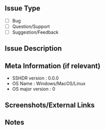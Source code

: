 ## Issue Type
- [ ] Bug
- [ ] Question/Support
- [ ] Suggestion/Feedback

## Issue Description


## Meta Information (if relevant)
- SSHDR version     : 0.0.0
- OS Name           : Windows/MacOS/Linux
- OS major version  : 0

## Screenshots/External Links


## Notes
